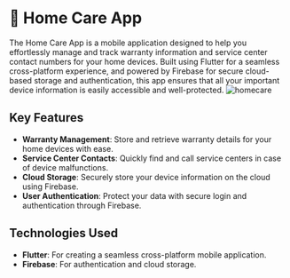# 🏡 Home Care App

The Home Care App is a mobile application designed to help you effortlessly manage and track warranty information and service center contact numbers for your home devices. Built using Flutter for a seamless cross-platform experience, and powered by Firebase for secure cloud-based storage and authentication, this app ensures that all your important device information is easily accessible and well-protected.
![homecare](https://github.com/user-attachments/assets/6333dd47-1790-443e-8604-cae009954e69)

## Key Features

- **Warranty Management**: Store and retrieve warranty details for your home devices with ease.
- **Service Center Contacts**: Quickly find and call service centers in case of device malfunctions.
- **Cloud Storage**: Securely store your device information on the cloud using Firebase.
- **User Authentication**: Protect your data with secure login and authentication through Firebase.

## Technologies Used

- **Flutter**: For creating a seamless cross-platform mobile application.
- **Firebase**: For authentication and cloud storage.


